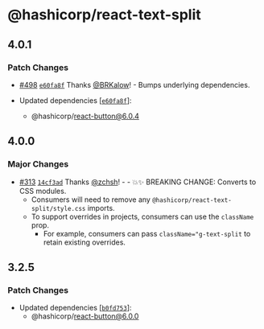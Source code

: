 # @hashicorp/react-text-split

## 4.0.1

### Patch Changes

- [#498](https://github.com/hashicorp/react-components/pull/498) [`e60fa8f`](https://github.com/hashicorp/react-components/commit/e60fa8f437a98f97f6c0ed396f194192cf5e376e) Thanks [@BRKalow](https://github.com/BRKalow)! - Bumps underlying dependencies.

- Updated dependencies [[`e60fa8f`](https://github.com/hashicorp/react-components/commit/e60fa8f437a98f97f6c0ed396f194192cf5e376e)]:
  - @hashicorp/react-button@6.0.4

## 4.0.0

### Major Changes

- [#313](https://github.com/hashicorp/react-components/pull/313) [`14cf3ad`](https://github.com/hashicorp/react-components/commit/14cf3ad2c8f20adfa1c50971f3646f66537a778b) Thanks [@zchsh](https://github.com/zchsh)! - - 💥✨ BREAKING CHANGE: Converts to CSS modules.
  - Consumers will need to remove any `@hashicorp/react-text-split/style.css` imports.
  - To support overrides in projects, consumers can use the `className` prop.
    - For example, consumers can pass `className="g-text-split` to retain existing overrides.

## 3.2.5

### Patch Changes

- Updated dependencies [[`b0fd753`](https://github.com/hashicorp/react-components/commit/b0fd753d7f9e5c4649424139712d4d2c5ec5ffd9)]:
  - @hashicorp/react-button@6.0.0
